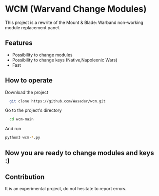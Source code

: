 
# WCM (Warvand Change Modules)

This project is a rewrite of the Mount & Blade: Warband non-working module replacement panel.


## Features

- Possibility to change modules
- Possibility to change keys (Native,Napoleonic Wars)
- Fast

  
## How to operate

Download the project

```bash
  git clone https://github.com/Wasader/wcm.git
```
Go to the project's directory

```bash
  cd wcm-main
```
And run

```bash
python3 wcm-*.py

```
## Now you are ready to change modules and keys :)

  
## Contribution

It is an experimental project, do not hesitate to report errors.

  
